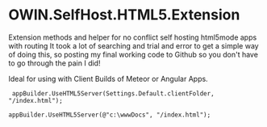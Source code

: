 # OWIN.SelfHost.HTML5.Extension
Extension methods and helper for no conflict self hosting html5mode apps with routing
It took a lot of searching and trial and error to get a simple way of doing this, so posting my final working code to Github so you don't have to go through the pain I did!

Ideal for using with Client Builds of Meteor or Angular Apps.

` appBuilder.UseHTML5Server(Settings.Default.clientFolder, "/index.html");`

 `appBuilder.UseHTML5Server(@"c:\wwwDocs", "/index.html");`
